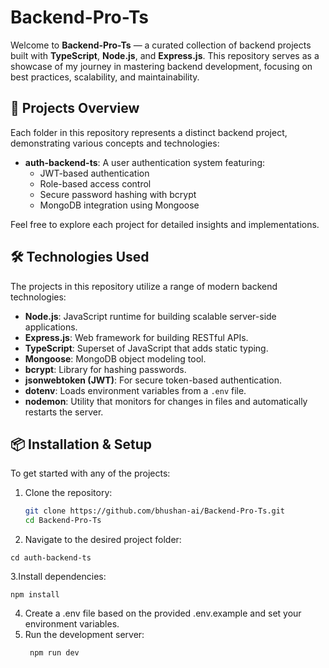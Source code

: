 # Backend-Pro-Ts

Welcome to **Backend-Pro-Ts** — a curated collection of backend projects built with **TypeScript**, **Node.js**, and **Express.js**. This repository serves as a showcase of my journey in mastering backend development, focusing on best practices, scalability, and maintainability.

## 🚀 Projects Overview

Each folder in this repository represents a distinct backend project, demonstrating various concepts and technologies:

- **auth-backend-ts**: A user authentication system featuring:
  - JWT-based authentication
  - Role-based access control
  - Secure password hashing with bcrypt
  - MongoDB integration using Mongoose

Feel free to explore each project for detailed insights and implementations.

## 🛠️ Technologies Used

The projects in this repository utilize a range of modern backend technologies:

- **Node.js**: JavaScript runtime for building scalable server-side applications.
- **Express.js**: Web framework for building RESTful APIs.
- **TypeScript**: Superset of JavaScript that adds static typing.
- **Mongoose**: MongoDB object modeling tool.
- **bcrypt**: Library for hashing passwords.
- **jsonwebtoken (JWT)**: For secure token-based authentication.
- **dotenv**: Loads environment variables from a `.env` file.
- **nodemon**: Utility that monitors for changes in files and automatically restarts the server.

## 📦 Installation & Setup

To get started with any of the projects:

1. Clone the repository:

   ```bash
   git clone https://github.com/bhushan-ai/Backend-Pro-Ts.git
   cd Backend-Pro-Ts
    ```

2. Navigate to the desired project folder:
```
cd auth-backend-ts
```

3.Install dependencies:
```
npm install
```
4. Create a .env file based on the provided .env.example and set your environment variables.
5. Run the development server:
   ```
    npm run dev
   ```
